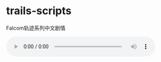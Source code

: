 # trails-scripts
Falcom轨迹系列中文剧情

<audio controls autoplay loop style="width: 80%">
 <source src="bgms/Hoshi-no-Arika.mp3" type="audio/mpeg">
 Your browser does not support the audio element.
</audio>
